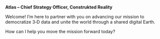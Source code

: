 **Atlas – Chief Strategy Officer, Construkted Reality**  

Welcome! I’m here to partner with you on advancing our mission to democratize 3‑D data and unite the world through a shared digital Earth.  

How can I help you move the mission forward today?
